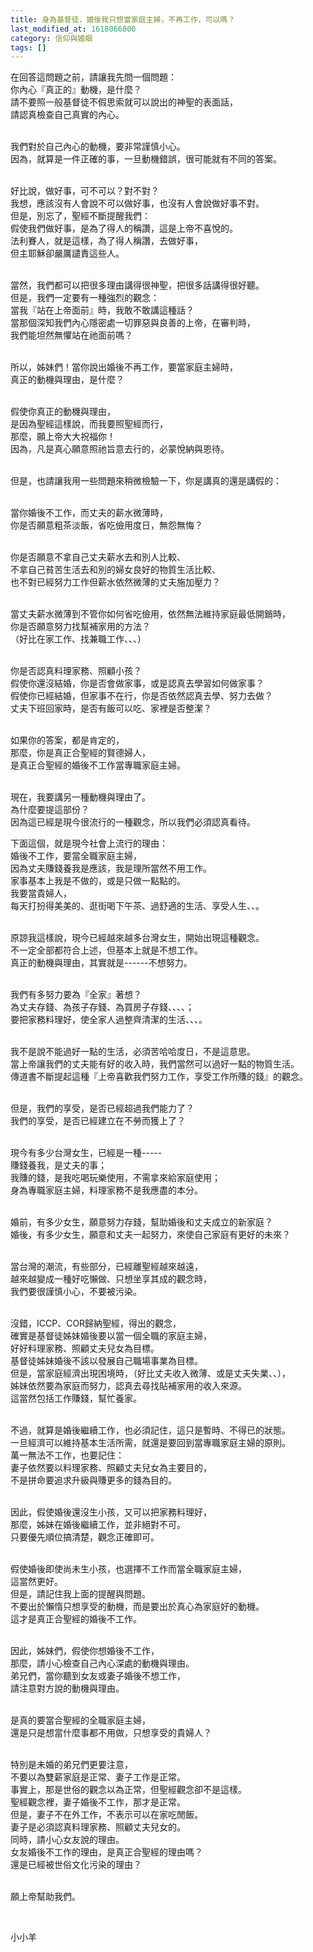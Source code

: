 ```yaml
---
title: 身為基督徒，婚後我只想當家庭主婦，不再工作，可以嗎？
last_modified_at: 1618066800
category: 信仰與婚姻
tags: []
---
```


<p>在回答這問題之前，請讓我先問一個問題：<br>
你內心『真正的』動機，是什麼？<br>
請不要照一般基督徒不假思索就可以說出的神聖的表面話，<br>
請認真檢查自己真實的內心。</p>

<p><br>
我們對於自己內心的動機，要非常謹慎小心。<br>
因為，就算是一件正確的事，一旦動機錯誤，很可能就有不同的答案。</p>

<p><br>
好比說，做好事，可不可以？對不對？<br>
我想，應該沒有人會說不可以做好事，也沒有人會說做好事不對。<br>
但是，別忘了，聖經不斷提醒我們：<br>
假使我們做好事，是為了得人的稱讚，這是上帝不喜悅的。<br>
法利賽人，就是這樣，為了得人稱讚，去做好事，<br>
但主耶穌卻嚴厲譴責這些人。</p>

<p><br>
當然，我們都可以把很多理由講得很神聖，把很多話講得很好聽。<br>
但是，我們一定要有一種強烈的觀念：<br>
當我『站在上帝面前』時，我敢不敢講這種話？<br>
當那個深知我們內心隱密處一切罪惡與良善的上帝，在審判時，<br>
我們能坦然無懼站在祂面前嗎？</p>

<p><br>
所以，姊妹們！當你說出婚後不再工作，要當家庭主婦時，<br>
真正的動機與理由，是什麼？</p>

<p><br>
假使你真正的動機與理由，<br>
是因為聖經這樣說，而我要照聖經而行，<br>
那麼，願上帝大大祝福你！<br>
因為，凡是真心願意照祂旨意去行的，必蒙悅納與恩待。</p>

<p><br>
但是，也請讓我用一些問題來稍微檢驗一下，你是講真的還是講假的：</p>

<p><br>
當你婚後不工作，而丈夫的薪水微薄時，<br>
你是否願意粗茶淡飯，省吃儉用度日，無怨無悔？</p>

<p><br>
你是否願意不拿自己丈夫薪水去和別人比較、<br>
不拿自己貧苦生活去和別的婦女良好的物質生活比較、<br>
也不對已經努力工作但薪水依然微薄的丈夫施加壓力？</p>

<p><br>
當丈夫薪水微薄到不管你如何省吃儉用，依然無法維持家庭最低開銷時，<br>
你是否願意努力找幫補家用的方法？<br>
（好比在家工作、找兼職工作、、、）</p>

<p><br>
你是否認真料理家務、照顧小孩？<br>
假使你還沒結婚，你是否會做家事，或是認真去學習如何做家事？<br>
假使你已經結婚，但家事不在行，你是否依然認真去學、努力去做？<br>
丈夫下班回家時，是否有飯可以吃、家裡是否整潔？</p>

<p><br>
如果你的答案，都是肯定的，<br>
那麼，你是真正合聖經的賢德婦人，<br>
是真正合聖經的婚後不工作當專職家庭主婦。</p>

<p><br>
現在，我要講另一種動機與理由了。<br>
為什麼要提這部份？<br>
因為這已經是現今很流行的一種觀念，所以我們必須認真看待。</p>

<p>下面這個，就是現今社會上流行的理由：<br>
婚後不工作，要當全職家庭主婦，<br>
因為丈夫賺錢養我是應該，我是理所當然不用工作。<br>
家事基本上我是不做的，或是只做一點點的。<br>
我要當貴婦人，<br>
每天打扮得美美的、逛街喝下午茶、過舒適的生活、享受人生、、。</p>

<p><br>
原諒我這樣說，現今已經越來越多台灣女生，開始出現這種觀念。<br>
不一定全部都符合上述，但基本上就是不想工作。<br>
真正的動機與理由，其實就是------不想努力。</p>

<p><br>
我們有多努力要為『全家』著想？<br>
為丈夫存錢、為孩子存錢、為買房子存錢、、、、；<br>
要把家務料理好，使全家人過整齊清潔的生活、、、。</p>

<p><br>
我不是說不能過好一點的生活，必須苦哈哈度日，不是這意思。<br>
當上帝讓我們的丈夫能有好的收入時，我們當然可以過好一點的物質生活。<br>
傳道書不斷提起這種『上帝喜歡我們努力工作，享受工作所賺的錢』的觀念。</p>

<p><br>
但是，我們的享受，是否已經超過我們能力了？<br>
我們的享受，是否已經建立在不勞而獲上了？</p>

<p><br>
現今有多少台灣女生，已經是一種-----<br>
賺錢養我，是丈夫的事；<br>
我賺的錢，是我吃喝玩樂使用，不需拿來給家庭使用；<br>
身為專職家庭主婦，料理家務不是我應盡的本分。</p>

<p><br>
婚前，有多少女生，願意努力存錢，幫助婚後和丈夫成立的新家庭？<br>
婚後，有多少女生，願意和丈夫一起努力，來使自己家庭有更好的未來？</p>

<p><br>
當台灣的潮流，有些部分，已經離聖經越來越遠，<br>
越來越變成一種好吃懶做、只想坐享其成的觀念時，<br>
我們要很謹慎小心，不要被污染。</p>

<p><br>
沒錯，ICCP、COR歸納聖經，得出的觀念，<br>
確實是基督徒姊妹婚後要以當一個全職的家庭主婦，<br>
好好料理家務、照顧丈夫兒女為目標。<br>
基督徒姊妹婚後不該以發展自己職場事業為目標。<br>
但是，當家庭經濟出現困境時，（好比丈夫收入微薄、或是丈夫失業、、），<br>
姊妹依然要為家庭而努力，認真去尋找貼補家用的收入來源。<br>
這當然包括工作賺錢，幫忙養家。</p>

<p><br>
不過，就算是婚後繼續工作，也必須記住，這只是暫時、不得已的狀態。<br>
一旦經濟可以維持基本生活所需，就還是要回到當專職家庭主婦的原則。<br>
萬一無法不工作，也要記住：<br>
妻子依然要以料理家務、照顧丈夫兒女為主要目的，<br>
不是拼命要追求升級與賺更多的錢為目的。</p>

<p><br>
因此，假使婚後還沒生小孩，又可以把家務料理好，<br>
那麼，姊妹在婚後繼續工作，並非絕對不可。<br>
只要優先順位搞清楚，觀念正確即可。</p>

<p><br>
假使婚後即使尚未生小孩，也選擇不工作而當全職家庭主婦，<br>
這當然更好。<br>
但是，請記住我上面的提醒與問題。<br>
不要出於懶惰只想享受的動機，而是要出於真心為家庭好的動機。<br>
這才是真正合聖經的婚後不工作。</p>

<p><br>
因此，姊妹們，假使你想婚後不工作，<br>
那麼，請小心檢查自己內心深處的動機與理由。<br>
弟兄們，當你聽到女友或妻子婚後不想工作，<br>
請注意對方說的動機與理由。</p>

<p><br>
是真的要當合聖經的全職家庭主婦，<br>
還是只是想當什麼事都不用做，只想享受的貴婦人？</p>

<p><br>
特別是未婚的弟兄們更要注意，<br>
不要以為雙薪家庭是正常、妻子工作是正常。<br>
事實上，那是世俗的觀念以為正常，但聖經觀念卻不是這樣。<br>
聖經觀念裡，妻子婚後不工作，那才是正常。<br>
但是，妻子不在外工作，不表示可以在家吃閒飯。<br>
妻子是必須認真料理家務、照顧丈夫兒女的。<br>
同時，請小心女友說的理由。<br>
女友婚後不工作的理由，是真正合聖經的理由嗎？<br>
還是已經被世俗文化污染的理由？</p>

<p><br>
願上帝幫助我們。</p>

<p>&nbsp;</p>

<p>小小羊</p>

